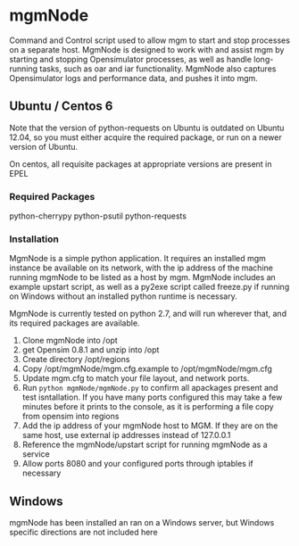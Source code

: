 # mgmNode

Command and Control script used to allow mgm to start and stop processes on a separate host.  MgmNode is designed to work with and assist mgm by starting and stopping Opensimulator processes, as well as handle long-running tasks, such as oar and iar functionality.  MgmNode also captures Opensimulator logs and performance data, and pushes it into mgm.

## Ubuntu / Centos 6
Note that the version of python-requests on Ubuntu is outdated on Ubuntu 12.04, so you must either acquire the required package, or run on a newer version of Ubuntu.

On centos, all requisite packages at appropriate versions are present in EPEL

### Required Packages

python-cherrypy python-psutil python-requests

### Installation
MgmNode is a simple python application.  It requires an installed mgm instance be available on its network, with the ip address of the machine running mgmNode to be listed as a host by mgm.  MgmNode includes an example upstart script, as well as a py2exe script called freeze.py if running on Windows without an installed python runtime is necessary.

MgmNode is currently tested on python 2.7, and will run wherever that, and its required packages are available.  

1. Clone mgmNode into /opt
1. get Opensim 0.8.1 and unzip into /opt
1. Create directory /opt/regions
1. Copy /opt/mgmNode/mgm.cfg.example to /opt/mgmNode/mgm.cfg
1. Update mgm.cfg to match your file layout, and network ports.
1. Run `python mgmNode/mgmNode.py` to confirm all apackages present and test isntallation.  If you have many ports configured this may take a few minutes before it prints to the console, as it is performing a file copy from opensim into regions
1. Add the ip address of your mgmNode host to MGM.  If they are on the same host, use external ip addresses instead of 127.0.0.1
1. Reference the mgmNode/upstart script for running mgmNode as a service
1.  Allow ports 8080 and your configured ports through iptables if necessary

## Windows
mgmNode has been installed an ran on a Windows server, but Windows specific directions are not included here
